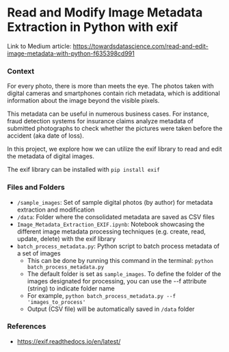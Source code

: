 # Read and Modify Image Metadata Extraction in Python with exif

Link to Medium article: https://towardsdatascience.com/read-and-edit-image-metadata-with-python-f635398cd991

### Context
For every photo, there is more than meets the eye. The photos taken with digital cameras and smartphones contain rich metadata, which is additional information about the image beyond the visible pixels.

This metadata can be useful in numerous business cases. For instance, fraud detection systems for insurance claims analyze metadata of submitted photographs to check whether the pictures were taken before the accident (aka date of loss).

In this project, we explore how we can utilize the exif library to read and edit the metadata of digital images.

The exif library can be installed with `pip install exif`


### Files and Folders
- `/sample_images`: Set of sample digital photos (by author) for metadata extraction and modification
- `/data`: Folder where the consolidated metadata are saved as CSV files
- `Image_Metadata_Extraction_EXIF.ipynb`: Notebook showcasing the different image metadata processing techniques (e.g. create, read, update, delete) with the exif library
- `batch_process_metadata.py`: Python script to batch process metadata of a set of images
   - This can be done by running this command in the terminal: `python batch_process_metadata.py`
   - The default folder is set as `sample_images`. To define the folder of the images designated for processing, you can use the --f attribute (string) to indicate folder name
   - For example, `python batch_process_metadata.py --f 'images_to_process'`
   - Output (CSV file) will be automatically saved in `/data` folder

### References
- https://exif.readthedocs.io/en/latest/
